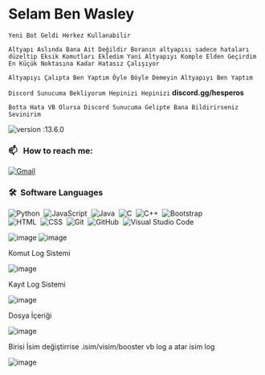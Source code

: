 # **Selam Ben Wasley**

`Yeni Bot Geldi Herkez Kullanabilir`

`Altyapı Aslında Bana Ait Değildir Boranın altyapısı sadece hataları düzeltip Eksik Komutları Ekledim Yani Altyapıyı Komple Elden Geçirdim En Küçük Noktasına Kadar Hatasız Çalışıyor`

`Altyapıyı Çalıpta Ben Yaptım Öyle Böyle Demeyin Altyapıyı Ben Yaptım`

`Discord Sunucuma Bekliyorum Hepinizi Hepinizi` **discord.gg/hesperos**

`Botta Hata VB Olursa Discord Sunucuma Gelipte Bana Bildirirseniz Sevinirim`

![version :13.6.0](https://img.shields.io/badge/version-13.6.0-informational) &nbsp;

### 📫 &nbsp; How to reach me:
<a href="https://discord.com/users/598974473374400512"><img alt="Gmail" src="https://img.shields.io/badge/Discord-2f3236?style=flat&logo=discord&logoColor=blue" /></a> &nbsp;

### 🛠 &nbsp;Software Languages
![Python](https://img.shields.io/badge/-Python-05122A?style=flat&logo=python)&nbsp;
![JavaScript](https://img.shields.io/badge/-JavaScript-05122A?style=flat&logo=javascript)&nbsp;
![Java](https://img.shields.io/badge/-Java-05122A?style=flat&logo=Java&logoColor=FFA518)&nbsp;
![C](https://img.shields.io/badge/-C-05122A?style=flat&logo=C&logoColor=A8B9CC)&nbsp;
![C++](https://img.shields.io/badge/-C++-05122A?style=flat&logo=C%2B%2B&logoColor=00599C)&nbsp;
![Bootstrap](https://img.shields.io/badge/-Bootstrap-05122A?style=flat&logo=bootstrap&logoColor=563D7C)\
![HTML](https://img.shields.io/badge/-HTML-05122A?style=flat&logo=HTML5)&nbsp;
![CSS](https://img.shields.io/badge/-CSS-05122A?style=flat&logo=CSS3&logoColor=1572B6)&nbsp;
![Git](https://img.shields.io/badge/-Git-05122A?style=flat&logo=git)&nbsp;
![GitHub](https://img.shields.io/badge/-GitHub-05122A?style=flat&logo=github)&nbsp;
![Visual Studio Code](https://img.shields.io/badge/-Visual%20Studio%20Code-05122A?style=flat&logo=visual-studio-code&logoColor=007ACC)&nbsp;

![image](https://user-images.githubusercontent.com/104096743/171727385-2342a4fa-7074-4bc3-9534-37686f5393f0.png)
![image](https://user-images.githubusercontent.com/104096743/171727486-9f6b2f75-d087-4f77-aed9-da93654702ee.png)

Komut Log Sistemi

![image](https://user-images.githubusercontent.com/104096743/171727628-ebb23672-d9ed-4af5-b877-cccece3f3b1d.png)

Kayıt Log Sistemi

![image](https://user-images.githubusercontent.com/104096743/171727709-a9d3e564-7b61-408e-bdc1-bd7e3fe954fd.png)

Dosya İçeriği

![image](https://user-images.githubusercontent.com/104096743/171727861-108f9509-39ed-4db5-b18e-f45870620571.png)

Birisi İsim değiştirrise .isim/visim/booster vb log a atar isim log

![image](https://user-images.githubusercontent.com/104096743/171728007-0ccc4ef1-4ce8-4eb7-a079-603cf3044ff4.png)



